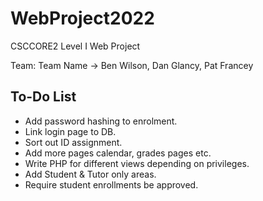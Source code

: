 # WebProject2022

CSCCORE2 Level I Web Project

Team: Team Name
-> Ben Wilson, Dan Glancy, Pat Francey

## To-Do List

* Add password hashing to enrolment.
* Link login page to DB.
* Sort out ID assignment.
* Add more pages calendar, grades pages etc.
* Write PHP for different views depending on privileges.
* Add Student & Tutor only areas.
* Require student enrollments be approved.
